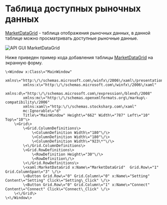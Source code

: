 # Таблица доступных рыночных данных

[MarketDataGrid](../api/StockSharp.Xaml.MarketDataGrid.html) \- таблица отображения рыночных данных, в данной таблице можно просматривать доступные рыночные данные. 

![API GUI MarketDataGrid](~/images/API_GUI_MarketDataGrid.png)

Ниже приведен пример кода добавления таблицы [MarketDataGrid](../api/StockSharp.Xaml.MarketDataGrid.html) на экранную форму. 

```xaml
\<Window x:Class\="MainWindow"
        xmlns\="http:\/\/schemas.microsoft.com\/winfx\/2006\/xaml\/presentation"
        xmlns:x\="http:\/\/schemas.microsoft.com\/winfx\/2006\/xaml"
        xmlns:d\="http:\/\/schemas.microsoft.com\/expression\/blend\/2008"
        xmlns:mc\="http:\/\/schemas.openxmlformats.org\/markup\-compatibility\/2006"
        xmlns:xaml\="http:\/\/schemas.stocksharp.com\/xaml"
        mc:Ignorable\="d"
        Title\="MainWindow" Height\="662" Width\="787" Left\="10" Top\="10"\>
    \<Grid\>
        \<Grid.ColumnDefinitions\>
            \<ColumnDefinition Width\="180"\/\>
            \<ColumnDefinition Width\="180"\/\>
            \<ColumnDefinition Width\="923\*"\/\>
        \<\/Grid.ColumnDefinitions\>
        \<Grid.RowDefinitions\>
            \<RowDefinition Height\="30"\/\>
            \<RowDefinition\/\>
        \<\/Grid.RowDefinitions\>
		\<xaml:MarketDataGrid x:Name\="MarketDataGrid"  Grid.Row\="1" Grid.ColumnSpan\="3" \/\>
		\<Button Grid.Row\="0" Grid.Column\="0" x:Name\="Setting" Content\="Setting" Click\="Setting\_Click" \/\>
		\<Button Grid.Row\="0" Grid.Column\="1" x:Name\="Connect" Content\="Connect" Click\="Connect\_Click" \/\>
    \<\/Grid\>
\<\/Window\>
	  				
```
